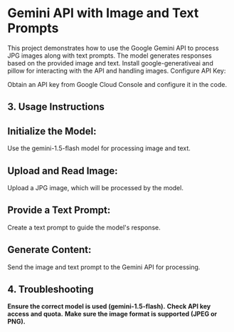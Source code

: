 # Gemini API with Image and Text Prompts
This project demonstrates how to use the Google Gemini API to process JPG images along with text prompts. The model generates responses based on the provided image and text.
Install google-generativeai and pillow for interacting with the API and handling images.
 Configure API Key:

Obtain an API key from Google Cloud Console and configure it in the code.
## 3. Usage Instructions
## Initialize the Model:

Use the gemini-1.5-flash model for processing image and text.
## Upload and Read Image:

Upload a JPG image, which will be processed by the model.
## Provide a Text Prompt:

Create a text prompt to guide the model's response.
## Generate Content:

Send the image and text prompt to the Gemini API for processing.
## 4. Troubleshooting
**Ensure the correct model is used (gemini-1.5-flash).**
**Check API key access and quota.**
**Make sure the image format is supported (JPEG or PNG).**
